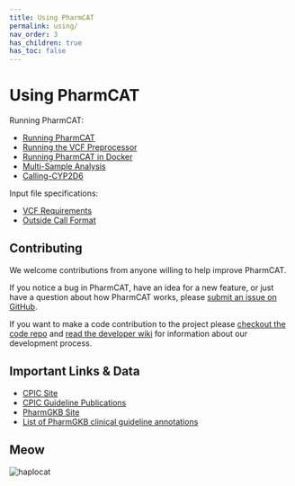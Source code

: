 ```yaml
---
title: Using PharmCAT
permalink: using/
nav_order: 3
has_children: true
has_toc: false
---
```

# Using PharmCAT

Running PharmCAT:

* [Running PharmCAT](Running-PharmCAT)
* [Running the VCF Preprocessor](VCF-Preprocessor)
* [Running PharmCAT in Docker](PharmCAT-in-Docker)
* [Multi-Sample Analysis](Multi-Sample-Analysis)
* [Calling-CYP2D6](Calling-CYP2D6)

Input file specifications:

* [VCF Requirements](VCF-Requirements)
* [Outside Call Format](Outside-Call-Format)
 

## Contributing

We welcome contributions from anyone willing to help improve PharmCAT.

If you notice a bug in PharmCAT, have an idea for a new feature, or just have a question about how PharmCAT works,
please [submit an issue on GitHub](https://github.com/PharmGKB/PharmCAT/issues).

If you want to make a code contribution to the project please [checkout the code repo](https://github.com/PharmGKB/PharmCAT) and 
[read the developer wiki](https://github.com/PharmGKB/PharmCAT/wiki) for information about our development process.


## Important Links & Data

* [CPIC Site](https://cpicpgx.org)
* [CPIC Guideline Publications](https://cpicpgx.org/publications/)
* [PharmGKB Site](https://www.pharmgkb.org)
* [List of PharmGKB clinical guideline annotations](https://www.pharmgkb.org/guidelineAnnotations)


## Meow

![haplocat](/images/haplocat.png)
